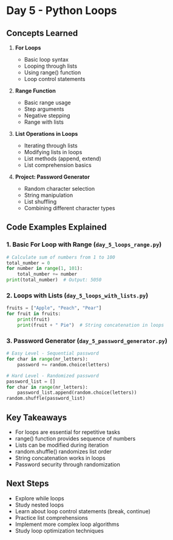 # Day 5 - Python Loops

## Concepts Learned
1. **For Loops**
   - Basic loop syntax
   - Looping through lists
   - Using range() function
   - Loop control statements

2. **Range Function**
   - Basic range usage
   - Step arguments
   - Negative stepping
   - Range with lists

3. **List Operations in Loops**
   - Iterating through lists
   - Modifying lists in loops
   - List methods (append, extend)
   - List comprehension basics

4. **Project: Password Generator**
   - Random character selection
   - String manipulation
   - List shuffling
   - Combining different character types

## Code Examples Explained

### 1. Basic For Loop with Range (`day_5_loops_range.py`)
```python
# Calculate sum of numbers from 1 to 100
total_number = 0
for number in range(1, 101):
    total_number += number
print(total_number)  # Output: 5050
```

### 2. Loops with Lists (`day_5_loops_with_lists.py`)
```python
fruits = ["Apple", "Peach", "Pear"]
for fruit in fruits:
    print(fruit)
    print(fruit + " Pie")  # String concatenation in loops
```

### 3. Password Generator (`day_5_password_generator.py`)
```python
# Easy Level - Sequential password
for char in range(nr_letters):
    password += random.choice(letters)

# Hard Level - Randomized password
password_list = []
for char in range(nr_letters):
    password_list.append(random.choice(letters))
random.shuffle(password_list)
```

## Key Takeaways
- For loops are essential for repetitive tasks
- range() function provides sequence of numbers
- Lists can be modified during iteration
- random.shuffle() randomizes list order
- String concatenation works in loops
- Password security through randomization

## Next Steps
- Explore while loops
- Study nested loops
- Learn about loop control statements (break, continue)
- Practice list comprehensions
- Implement more complex loop algorithms
- Study loop optimization techniques
